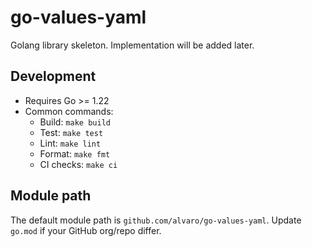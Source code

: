 # go-values-yaml

Golang library skeleton. Implementation will be added later.

## Development

- Requires Go >= 1.22
- Common commands:
  - Build: `make build`
  - Test: `make test`
  - Lint: `make lint`
  - Format: `make fmt`
  - CI checks: `make ci`

## Module path

The default module path is `github.com/alvaro/go-values-yaml`. Update `go.mod` if your GitHub org/repo differ.
